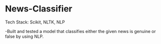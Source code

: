 # News-Classifier

Tech Stack: Scikit, NLTK, NLP 

-Built and tested a model that classifies either the given news is genuine or false by using NLP.
